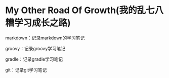 # My Other Road Of Growth(我的乱七八糟学习成长之路)

markdown：记录markdown的学习笔记

groovy：记录groovy学习笔记

gradle：记录gradle学习笔记

git：记录git学习笔记